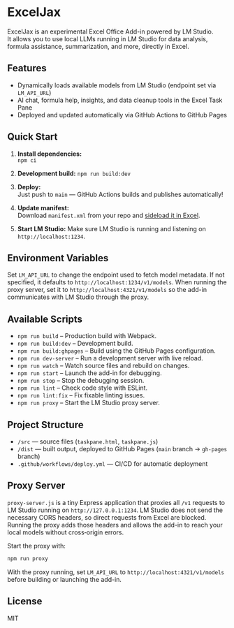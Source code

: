 # ExcelJax

ExcelJax is an experimental Excel Office Add-in powered by LM Studio.  
It allows you to use local LLMs running in LM Studio for data analysis, formula assistance, summarization, and more, directly in Excel.

## Features

- Dynamically loads available models from LM Studio (endpoint set via `LM_API_URL`)
- AI chat, formula help, insights, and data cleanup tools in the Excel Task Pane
- Deployed and updated automatically via GitHub Actions to GitHub Pages

## Quick Start

1. **Install dependencies:**  
   `npm ci`

2. **Development build:**
   `npm run build:dev`

3. **Deploy:**  
   Just push to `main` — GitHub Actions builds and publishes automatically!

4. **Update manifest:**  
   Download `manifest.xml` from your repo and [sideload it in Excel](https://learn.microsoft.com/office/dev/add-ins/testing/sideload-office-add-ins-for-testing).

5. **Start LM Studio:**
   Make sure LM Studio is running and listening on `http://localhost:1234`.

## Environment Variables

Set `LM_API_URL` to change the endpoint used to fetch model metadata.
If not specified, it defaults to `http://localhost:1234/v1/models`.
When running the proxy server, set it to `http://localhost:4321/v1/models` so
the add-in communicates with LM Studio through the proxy.

## Available Scripts

- `npm run build` – Production build with Webpack.
- `npm run build:dev` – Development build.
- `npm run build:ghpages` – Build using the GitHub Pages configuration.
- `npm run dev-server` – Run a development server with live reload.
- `npm run watch` – Watch source files and rebuild on changes.
- `npm run start` – Launch the add-in for debugging.
- `npm run stop` – Stop the debugging session.
- `npm run lint` – Check code style with ESLint.
- `npm run lint:fix` – Fix fixable linting issues.
- `npm run proxy` – Start the LM Studio proxy server.

## Project Structure

- `/src` — source files (`taskpane.html`, `taskpane.js`)
- `/dist` — built output, deployed to GitHub Pages (`main` branch → `gh-pages` branch)
- `.github/workflows/deploy.yml` — CI/CD for automatic deployment

## Proxy Server

`proxy-server.js` is a tiny Express application that proxies all `/v1` requests
to LM Studio running on `http://127.0.0.1:1234`. LM Studio does not send the
necessary CORS headers, so direct requests from Excel are blocked. Running the
proxy adds those headers and allows the add-in to reach your local models
without cross‑origin errors.

Start the proxy with:

```bash
npm run proxy
```

With the proxy running, set `LM_API_URL` to
`http://localhost:4321/v1/models` before building or launching the add-in.

## License

MIT
